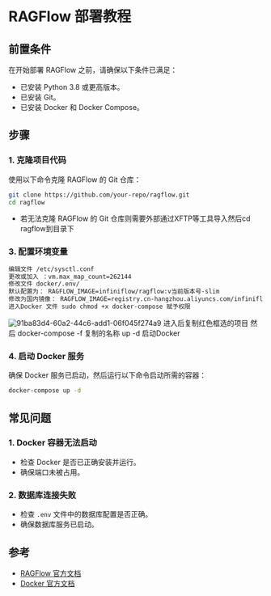 # RAGFlow 部署教程

## 前置条件
在开始部署 RAGFlow 之前，请确保以下条件已满足：
- 已安装 Python 3.8 或更高版本。
- 已安装 Git。
- 已安装 Docker 和 Docker Compose。

## 步骤

### 1. 克隆项目代码
使用以下命令克隆 RAGFlow 的 Git 仓库：
```bash
git clone https://github.com/your-repo/ragflow.git
cd ragflow
```
- 若无法克隆 RAGFlow 的 Git 仓库则需要外部通过XFTP等工具导入然后cd ragflow到目录下

### 3. 配置环境变量

```bash
编辑文件 /etc/sysctl.conf
更改或加入 ：vm.max_map_count=262144
修改文件 docker/.env/
默认配置为： RAGFLOW_IMAGE=infiniflow/ragflow:v当前版本号-slim
修改为国内镜像： RAGFLOW_IMAGE=registry.cn-hangzhou.aliyuncs.com/infiniflow/ragflow:v当前版本号
进入Docker 文件 sudo chmod +x docker-compose 赋予权限
```
![91ba83d4-60a2-44c6-add1-06f045f274a9](https://github.com/user-attachments/assets/9c65711d-f864-463e-ba1c-32fe4da414f5)
进入后复制红色框选的项目 然后
docker-compose -f 复制的名称 up -d
启动Docker 

### 4. 启动 Docker 服务
确保 Docker 服务已启动，然后运行以下命令启动所需的容器：
```bash
docker-compose up -d
```


## 常见问题
### 1. Docker 容器无法启动
- 检查 Docker 是否已正确安装并运行。
- 确保端口未被占用。

### 2. 数据库连接失败
- 检查 `.env` 文件中的数据库配置是否正确。
- 确保数据库服务已启动。

## 参考
- [RAGFlow 官方文档](https://example.com)
- [Docker 官方文档](https://docs.docker.com)
